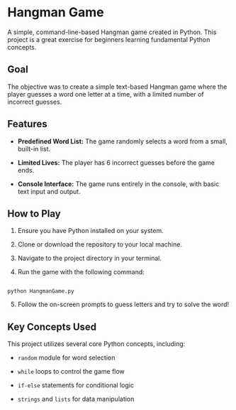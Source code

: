 # Hangman Game



A simple, command-line-based Hangman game created in Python. This project is a great exercise for beginners learning fundamental Python concepts.



## Goal



The objective was to create a simple text-based Hangman game where the player guesses a word one letter at a time, with a limited number of incorrect guesses.



## Features



*   **Predefined Word List:** The game randomly selects a word from a small, built-in list.

*   **Limited Lives:** The player has 6 incorrect guesses before the game ends.

*   **Console Interface:** The game runs entirely in the console, with basic text input and output.



## How to Play



1.  Ensure you have Python installed on your system.

2.  Clone or download the repository to your local machine.

3.  Navigate to the project directory in your terminal.

4.  Run the game with the following command:

```

python HangmanGame.py

```

5.  Follow the on-screen prompts to guess letters and try to solve the word!



## Key Concepts Used



This project utilizes several core Python concepts, including:

*   `random` module for word selection

*   `while` loops to control the game flow

*   `if-else` statements for conditional logic

*   `strings` and `lists` for data manipulation



